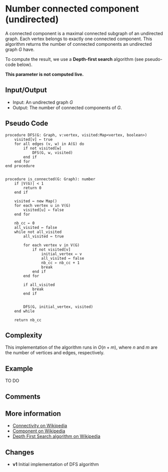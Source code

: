 # Number connected component (undirected)
A connected component is a maximal connected subgraph of an undirected graph. Each vertex belongs to exactly one connected component. 
This algorithm returns the number of connected components an undirected graph $G$ have. 

To compute the result, we use a **Depth-first search** algorithm (see pseudo-code below).  

**This parameter is not computed live.**

## Input/Output
- Input: An undirected graph $G$ 
- Output: The number of connected components of $G$.

## Pseudo Code

```
procedure DFS(G: Graph, v:vertex, visited:Map<vertex, boolean>)
    visited[v] ← true
    for all edges (v, w) in A(G) do
        if not visited[w]
            DFS(G, w, visited)
        end if
    end for
end procedure


procedure is_connected(G: Graph): number
    if |V(G)| < 1 
        return 0
    end if
    
    visited ← new Map()
    for each vertex u in V(G)
        visited[u] ← false
    end for

    nb_cc ← 0
    all_visited ← false
    while not all_visited 
        all_visited ← true

        for each vertex v in V(G)
            if not visited[v]
                initial_vertex ← v
                all_visited ← false
                nb_cc ← nb_cc + 1
                break
            end if
        end for

        if all_visited
            break
        end if


        DFS(G, initial_vertex, visited)
    end while

    return nb_cc

```

## Complexity
This implementation of the algorithm runs in $O(n + m)$, where $n$ and $m$ are the number of vertices and edges, respectively.  

## Example
TO DO
 
## Comments

## More information
  - [Connectivity on Wikipedia](https://en.wikipedia.org/wiki/Connectivity_(graph_theory)) 
  - [Component on Wikipedia](https://en.wikipedia.org/wiki/Component_(graph_theory))
  - [Depth First Search algorithm on Wikipedia](https://en.wikipedia.org/wiki/Depth-first_search)

## Changes

  - **v1** Initial implementation of DFS algorithm 